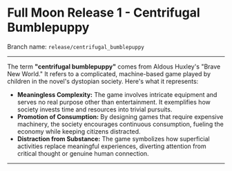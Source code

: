 # Full Moon Release 1 - Centrifugal Bumblepuppy

Branch name: `release/centrifugal_bumblepuppy` 

---

The term **"centrifugal bumblepuppy"** comes from Aldous Huxley's "Brave New World." It refers to a complicated, machine-based game played by children in the novel's dystopian society. Here's what it represents:

- **Meaningless Complexity:** The game involves intricate equipment and serves no real purpose other than entertainment. It exemplifies how society invests time and resources into trivial pursuits.
- **Promotion of Consumption:** By designing games that require expensive machinery, the society encourages continuous consumption, fueling the economy while keeping citizens distracted.
- **Distraction from Substance:** The game symbolizes how superficial activities replace meaningful experiences, diverting attention from critical thought or genuine human connection.

---
